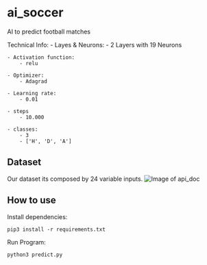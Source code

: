 # ai_soccer
AI to predict football matches

Technical Info:
	- Layes & Neurons:
		- 2 Layers with 19 Neurons
	
	- Activation function:
		- relu
	
	- Optimizer:
		- Adagrad

	- Learning rate:	
		- 0.01
	
	- steps
		- 10.000

	- classes:
		- 3
		- ['H', 'D', 'A']

## Dataset

Our dataset its composed by 24 variable inputs. 
![Image of api_doc](https://github.com/botclimber/ai_soccer/blob/main/img/dataset_img.png)


## How to use

Install dependencies:
```
pip3 install -r requirements.txt 
```
Run Program:
```
python3 predict.py
```
